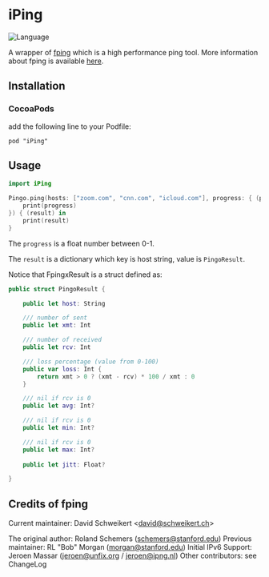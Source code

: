 # iPing

![Language](https://img.shields.io/badge/language-Swift%205-green.svg)

A wrapper of [fping](https://github.com/schweikert/fping) which is a high performance ping tool. More information about fping is available [here](https://fping.org/).

## Installation

### CocoaPods

add the following line to your Podfile:

``` 
pod "iPing"
```


## Usage

``` swift
import iPing

Pingo.ping(hosts: ["zoom.com", "cnn.com", "icloud.com"], progress: { (progress) in
    print(progress)
}) { (result) in
    print(result)
}
```

The `progress` is a float number between 0-1.

The `result` is a dictionary which key is host string, value is `PingoResult`.

Notice that FpingxResult is a struct defined as:

``` swift
public struct PingoResult {

    public let host: String

    /// number of sent
    public let xmt: Int

    /// number of received
    public let rcv: Int

    /// loss percentage (value from 0-100)
    public var loss: Int {
        return xmt > 0 ? (xmt - rcv) * 100 / xmt : 0
    }

    /// nil if rcv is 0
    public let avg: Int?

    /// nil if rcv is 0
    public let min: Int?

    /// nil if rcv is 0
    public let max: Int?
    
    public let jitt: Float?

}

```


## Credits of fping

Current maintainer: David Schweikert \<david@schweikert.ch\>

The original author: Roland Schemers (schemers@stanford.edu) Previous maintainer: RL "Bob" Morgan (morgan@stanford.edu) Initial IPv6 Support: Jeroen Massar (jeroen@unfix.org / jeroen@ipng.nl) Other contributors: see ChangeLog
